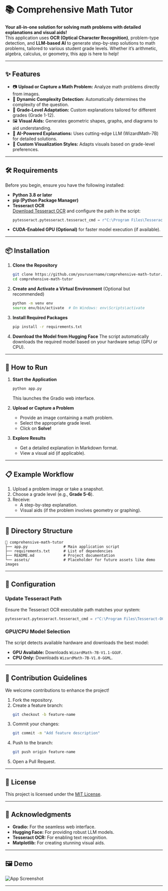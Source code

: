 # 📚 Comprehensive Math Tutor

**Your all-in-one solution for solving math problems with detailed explanations and visual aids!**  
This application uses **OCR (Optical Character Recognition)**, problem-type detection, and **LLM-based AI** to generate step-by-step solutions to math problems, tailored to various student grade levels. Whether it’s arithmetic, algebra, calculus, or geometry, this app is here to help!

---

## ✨ Features

- 📷 **Upload or Capture a Math Problem:** Analyze math problems directly from images.
- 🧠 **Dynamic Complexity Detection:** Automatically determines the complexity of the question.
- 🏫 **Grade-Level Adaptation:** Custom explanations tailored for different grades (Grade 1-12).
- 🖼️ **Visual Aids:** Generates geometric shapes, graphs, and diagrams to aid understanding.
- 🤖 **AI-Powered Explanations:** Uses cutting-edge LLM (WizardMath-7B) for detailed solutions.
- 🎨 **Custom Visualization Styles:** Adapts visuals based on grade-level preferences.

---

## 🛠️ Requirements

Before you begin, ensure you have the following installed:

- **Python 3.8 or later**
- **pip (Python Package Manager)**
- **Tesseract OCR**  
  [Download Tesseract OCR](https://github.com/tesseract-ocr/tesseract) and configure the path in the script:
  ```python
  pytesseract.pytesseract.tesseract_cmd = r"C:\Program Files\Tesseract-OCR\tesseract.exe"
  ```
- **CUDA-Enabled GPU (Optional)** for faster model execution (if available).

---

## 📦 Installation

1. **Clone the Repository**
   ```bash
   git clone https://github.com/yourusername/comprehensive-math-tutor.git
   cd comprehensive-math-tutor
   ```

2. **Create and Activate a Virtual Environment** (Optional but recommended)
   ```bash
   python -m venv env
   source env/bin/activate  # On Windows: env\Scripts\activate
   ```

3. **Install Required Packages**
   ```bash
   pip install -r requirements.txt
   ```

4. **Download the Model from Hugging Face**
   The script automatically downloads the required model based on your hardware setup (GPU or CPU).

---

## 🚀 How to Run

1. **Start the Application**
   ```bash
   python app.py
   ```
   This launches the Gradio web interface.

2. **Upload or Capture a Problem**
   - Provide an image containing a math problem.
   - Select the appropriate grade level.
   - Click on **Solve!**

3. **Explore Results**
   - Get a detailed explanation in Markdown format.
   - View a visual aid (if applicable).

---

## 📋 Example Workflow

1. Upload a problem image or take a snapshot.
2. Choose a grade level (e.g., **Grade 5-6**).
3. Receive:
   - A step-by-step explanation.
   - Visual aids (if the problem involves geometry or graphing).

---

## 📂 Directory Structure

```
📁 comprehensive-math-tutor
├── app.py                # Main application script
├── requirements.txt      # List of dependencies
├── README.md             # Project documentation
└── assets/               # Placeholder for future assets like demo images
```

---

## 🔧 Configuration

### Update Tesseract Path
Ensure the Tesseract OCR executable path matches your system:
```python
pytesseract.pytesseract.tesseract_cmd = r"C:\Program Files\Tesseract-OCR\tesseract.exe"
```

### GPU/CPU Model Selection
The script detects available hardware and downloads the best model:
- **GPU Available:** Downloads `WizardMath-7B-V1.1-GGUF`.
- **CPU Only:** Downloads `WizardMath-7B-V1.0-GGML`.

---

## 🤝 Contribution Guidelines

We welcome contributions to enhance the project!  
1. Fork the repository.
2. Create a feature branch:
   ```bash
   git checkout -b feature-name
   ```
3. Commit your changes:
   ```bash
   git commit -m "Add feature description"
   ```
4. Push to the branch:
   ```bash
   git push origin feature-name
   ```
5. Open a Pull Request.

---

## 📜 License

This project is licensed under the [MIT License](LICENSE).

---

## 🎉 Acknowledgments

- **Gradio:** For the seamless web interface.
- **Hugging Face:** For providing robust LLM models.
- **Tesseract OCR:** For enabling text recognition.
- **Matplotlib:** For creating stunning visual aids.

---

## 🖼️ Demo

![App Screenshot](assets/demo-screenshot.png)

---
